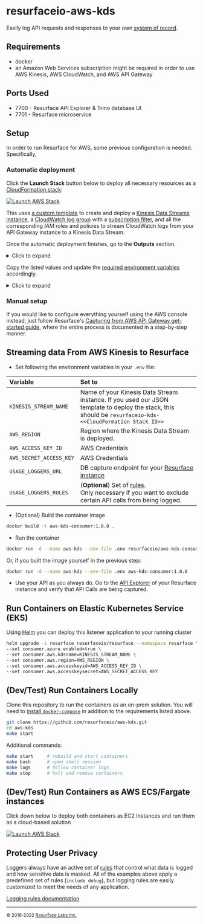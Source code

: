 # resurfaceio-aws-kds
Easily log API requests and responses to your own [system of record](https://resurface.io/).

## Requirements

* docker
* an Amazon Web Services subscription might be required in order to use AWS Kinesis, AWS CloudWatch, and AWS API Gateway

## Ports Used

* 7700 - Resurface API Explorer & Trino database UI
* 7701 - Resurface microservice

## Setup

In order to run Resurface for AWS, some previous configuration is needed. Specifically, 

### Automatic deployment
Click the **Launch Stack** button below to deploy all necessary resources as a [CloudFormation stack](https://docs.aws.amazon.com/AWSCloudFormation/latest/UserGuide/stacks.html):

[![Launch AWS Stack](https://s3.amazonaws.com/cloudformation-examples/cloudformation-launch-stack.png)](https://console.aws.amazon.com/cloudformation/home#/stacks/create/review?stackName=resurface-api-gateway&templateURL=https%3A%2F%2Fresurfacetemplates.s3.us-west-2.amazonaws.com%2Flogger-kinesis-stack.json)

This uses [a custom template](https://github.com/resurfaceio/iac-templates/blob/master/aws/logger-kinesis-stack.json) to create and deploy a [Kinesis Data Streams instance](https://docs.aws.amazon.com/streams/latest/dev/introduction.html), a [CloudWatch log group](https://docs.aws.amazon.com/AmazonCloudWatch/latest/logs/Working-with-log-groups-and-streams.html) with a [subscription filter](https://docs.aws.amazon.com/AmazonCloudWatch/latest/logs/SubscriptionFilters.html), and all the corresponding _IAM_ roles and policies to stream CloudWatch logs from your API Gateway instance to a Kinesis Data Stream.

Once the automatic deployment finishes, go to the **Outputs** section.
<details>
  <summary> Click to expand</summary>
  
  ![image](https://user-images.githubusercontent.com/7117255/172840506-63846434-9395-41e4-9534-b92161486b6b.png)
</details>

Copy the listed values and update the [required environment variables](#logging-from-aws-kinesis) accordingly.
<details>
  <summary>Click to expand</summary>
  
  ![image](https://user-images.githubusercontent.com/7117255/172839889-7c6859c9-ff63-46ab-ac48-768695b4ef00.png)
</details>


### Manual setup

If you would like to configure everything yourself using the AWS console instead, just follow Resurface's [Capturing from AWS API Gateway get-started guide](https://resurface.io/aws-get-started#manual-setup), where the entire process is documented in a step-by-step manner.

<a name="logging-from-aws-kinesis"/>

## Streaming data From AWS Kinesis to Resurface

- Set following the environment variables in your `.env` file:

| Variable | Set to |
|:---------|:-------|
|`KINESIS_STREAM_NAME`|Name of your Kinesis Data Stream instance. If you used our JSON template to deploy the stack, this should be `resurfaceio-kds-<<CloudFormation Stack ID>>`|
|`AWS_REGION`|Region where the Kinesis Data Stream is deployed.|
|`AWS_ACCESS_KEY_ID`|AWS Credentials|
|`AWS_SECRET_ACCESS_KEY`|AWS Credentials|
|`USAGE_LOGGERS_URL`|DB capture endpoint for your [Resurface instance](https://resurface.io/installation)|
|`USAGE_LOGGERS_RULES`|(**Optional**) Set of [rules](#protecting-user-privacy).<br />Only necessary if you want to exclude certain API calls from being logged.|

- (Optional) Build the container image

```bash
docker build -t aws-kds-consumer:1.0.0 .
```

- Run the container

```bash
docker run -d --name aws-kds --env-file .env resurfaceio/aws-kds-consumer:1.0.0
```

Or, if you built the image yourself in the previous step:

```bash
docker run -d --name aws-kds --env-file .env aws-kds-consumer:1.0.0
```

- Use your API as you always do. Go to the [API Explorer](https://resurface.io/docs#api-explorer) of your Resurface instance and verify that API Calls are being captured.

<a name="run-on-eks"/>

## Run Containers on Elastic Kubernetes Service (EKS)

Using [Helm](https://helm.sh/) you can deploy this listener application to your running cluster

```bash
helm upgrade -i resurface resurfaceio/resurface --namespace resurface \
--set consumer.azure.enabled=true \
--set consumer.aws.kdsname=KINESIS_STREAM_NAME \
--set consumer.aws.region=AWS_REGION \
--set consumer.aws.accesskeyid=AWS_ACCESS_KEY_ID \
--set consumer.aws.accesskeysecret=AWS_SECRET_ACCESS_KEY
```

<a name="run-locally"/>

## (Dev/Test) Run Containers Locally

Clone this repository to run the containers as an on-prem solution.
You will need to [install `docker-compose`](https://docs.docker.com/compose/install/) in addition to the requirements listed above.

```bash
git clone https://github.com/resurfaceio/aws-kds.git
cd aws-kds
make start
```

Additional commands:

```bash
make start     # rebuild and start containers
make bash      # open shell session
make logs      # follow container logs
make stop      # halt and remove containers
```

<a name="run-on-aws"/>

## (Dev/Test) Run Containers as AWS ECS/Fargate instances

Click down below to deploy both containers as EC2 Instances and run them as a cloud-based solution

[![Launch AWS Stack](https://s3.amazonaws.com/cloudformation-examples/cloudformation-launch-stack.png)]()

<a name="privacy"/>

## Protecting User Privacy

Loggers always have an active set of <a href="https://resurface.io/rules.html">rules</a> that control what data is logged
and how sensitive data is masked. All of the examples above apply a predefined set of rules (`include debug`),
but logging rules are easily customized to meet the needs of any application.

<a href="https://resurface.io/rules.html">Logging rules documentation</a>

---
<small>&copy; 2016-2022 <a href="https://resurface.io">Resurface Labs Inc.</a></small>
